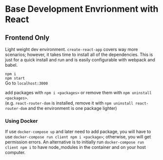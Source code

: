 # Base Development Envrionment with React

## Frontend Only

Light weight dev environment. `create-react-app` covers way more scenarios; however, it takes time to install all of the dependencies. This is just for a quick install and run and is easily configurable with webpack and babel.

`npm i`<br />
`npm start`<br />
Go to `localhost:3000`

add packages with `npm i <packages>` or remove them with `npm uninstall <packages>`.<br/>
(e.g. `react-router-dom` is installed, remove it with `npm uninstall react-router-dom` and the environment is one package lighter)

### Using Docker

If use `docker-compose up` and later need to add package, you will have to use `docker-compose run client npm i <package>`; otherwise, you will get permission errors.
An alternative is to initially run `docker-compose run client npm i` to have node_modules in the container and on your host computer.
